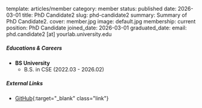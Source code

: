 template: articles/member
category: member
status: published
date: 2026-03-01
title: PhD Candidate2
slug: phd-candidate2
summary: Summary of PhD Candidate2.
cover: member.jpg
image: default.jpg
membership: current
position: PhD Candidate
joined_date: 2026-03-01
graduated_date:
email: phd.candidate2 [at] yourlab.university.edu

##### Educations & Careers

* **BS University**
    * B.S. in CSE (2022.03 - 2026.02)

##### External Links

* [GitHub](https://github.com/phd-candidate2){:target="_blank" class="link"}
